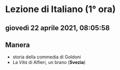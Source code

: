 # Lezione di Italiano (1° ora)

## giovedì 22 aprile 2021, 08:05:58


## Manera
* storia della commedia di Goldoni
* La *Vita* di Alfieri, un brano (**Svezia**)


<!--stackedit_data:
eyJoaXN0b3J5IjpbNjIzNjEzNzUsLTEzMjQwNTAyMDddfQ==
-->